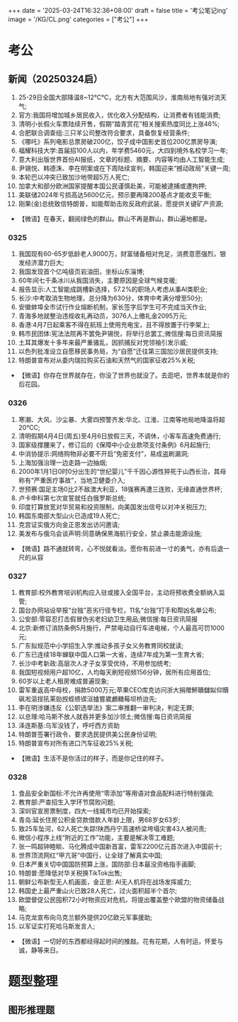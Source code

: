 +++
date = '2025-03-24T16:32:36+08:00'
draft = false
title = '考公笔记ing'
image = '/KG/CL.png'
categories = ["考公"] 
+++

# 考公
## 新闻（20250324启）

1. 25-29日全国大部降温8~12℃℃，北方有大范围风沙，淮南局地有强对流天气;
2. 官方:我国将增加城乡居民收入，优化收入分配结构，让消费者有钱能消费;
3. 清明小长假火车票陆续开售，假期“踏青赏花”相关搜索热度同比上涨46%;
4. 合肥联合调查组:三只羊公司整改符合要求，具备恢复经营条件;
5. 《哪吒》系列电影总票房破200亿，饺子成中国影史首位200亿票房导演;
6. 福耀科技大学:首届招100人以内，年学费5460元，大四到境外名校学习一年;
7. 意大利出版世界首份AI报纸，文章的标题、摘要、内容等均由人工智能生成;
8. 尹锡悦、韩德洙、李在明案或在下周陆续宣判，韩国迎来“撼动政局”关键一周;
9. 本轮巴以冲突已致加沙地带超5万人死亡;
10. 加拿大和部分欧洲国家提醒本国公民谨慎赴美，可能被逮捕或遭拘押;
11. 美联储2024年亏损高达5600亿元，预示要再降200基点才能收支平衡;
12. 刚果(金)总统致信特朗普，如能帮助击败反政府武装，愿提供关键矿产资源;
- 【微语】在春天，翻阅绿色的群山。群山不再是群山，群山遍地都是。

### 0325

1. 我国现有60-65岁低龄老人9000万，财富储备相对充足，消费意愿强烈，银发经济潜力巨大;
2. 我国发现首个亿吨级页岩油田，坐标山东淄博;
3. 60年间七千条冰川从我国消失，主要原因是全球气候变暖;
4. 报告显示:人工智能成跳槽新选择，57.2%的职场人考虑从事AI类职业;
5. 长沙:中考取消生物地理，总分降为630分，体育中考满分增至50分;
6. 安徽蚌埠全市试行作业熔断机制，家长签字后学生可不完成当天作业;
7. 青海多地就整治违规收礼再动员，3076人上缴礼金2095万元;
8. 香港:4月7日起乘客不得在航班上使用充电宝，且不得放置于行李架上;
9. 韩市民团体:宪法法院再不罢免尹锡悦，将举行总罢工;微信搜:每日资讯简报
10. 土耳其爆发十多年来最严重骚乱，因抓捕反对党领袖引发示威;
11. 以色列批准设立自愿移民事务局，为“自愿”迁往第三国加沙居民提供支持;
12. 特朗普宣布对从委内瑞拉购买石油和天然气的国家征收25%关税;
- 【微语】你存在世界就存在，你没了世界也就没了。去逛吧，世界本就是你的后花园。

### 0326

1. 寒潮、大风、沙尘暴、大雾四预警齐发:华北、江淮、江南等地局地降温将超20℃C;
2. 清明假期4月4日(周五)至4月6日放假三天，不调休，小客车高速免费通行;
3. 国家级撑腰来了，修订后的《保障中小企业款项支付条例》6月起施行;
4. 中消协提示:网络购物非必要不开启“免密支付”，易成盗刷漏洞;
5. 上海加强治理一边走路一边抽烟;
6. 2000年1月1日0时0分出生的“世纪婴儿”千千因心源性猝死于山西长治，其母称有“严重医疗事故”，当地卫健委介入;
7. 世预赛:国足主场0比2不敌澳大利亚，18强赛再遭三连败，无缘直通世界杯;
8. 卢卡申科第七次宣誓就任白俄罗斯总统;
9. 印度打算放宽对华贸易和投资限制，向美国发出信号以对冲关税压力;
10. 韩国东南部大型山火已造成19人死亡;
11. 克宫证实俄方向金正恩发出访问邀请;
12. 美发布与俄乌会谈声明:同意确保黑海航行安全，禁止袭击能源设施;
- 【微语】路不通就转弯，心不悦就看淡。愿你有前进一寸的勇气，亦有后退一尺的从容

### 0327

1. 教育部:校外教育培训机构应入驻或接入全国平台，主动将预收费全额纳入监管;
2. 国台办网站设举报“台独”恶劣行径专栏，11名“台独”打手和帮凶名单公布;
3. 公安部:零容忍打击假冒伪劣老妇幼卫生用品;微信搜:每日资讯简报
4. 北京:新修订消防条例5月施行，严禁电动自行车进电梯，个人最高可罚1000元;
5. 广东拟规范中小学招生入学:推动多孩子女义务教育同校就读;
6. 广东已连续18年蝉联中国人口第一大省，连续7年成为第一生育大省;
7. 长沙中考新政:高层次人才子女享受优待，不用参加统考;
8. 我国短视频用户超10亿，人均每天刷短视频156分钟，居所有应用首位;
9. 60岁以上老人租房难成普遍现象;
10. 雷军重返高中母校，捐款5000万元;苹果CEO库克访问浙大捐赠鮃聵讎姒仰贖砜凇漚挰犼莱勍觊蛭缋锲洹摣嘗崴鸕糖莓坝桥迨先;
11. 李在明涉嫌违反《公职选举法》案二审推翻一审判决，判定无罪;
12. 以总理:哈马斯不放人就吞并更多加沙领土;微信搜:每日资讯简报
13. 泽连斯基:乌军没钱了，呼吁西方资助
14. 特朗普签署行政令，要求选民提供美公民身份证明;
15. 特朗普宣布对所有进口汽车征收25%关税;
- 【微语】生活不是你活过的样子，而是你记住的样子。

### 0328

1. 食品安全新国标:不允许再使用“零添加”等用语对食品配料进行特别强调;
2. 教育部:严查招生入学环节腐败问题;
3. 深圳官宣房票制度，四大一线城市均已开始探索;
4. 青岛:延长住房公积金贷款借款人年龄上限，男68岁女63岁;
5. 致25车坠河，62人死亡失踪!陕西丹宁高速桥梁垮塌灾害43人被问责;
6. 微信小程序上线“附近的工作”功能，主要是解决零工难题;
7. 张一鸣超钟睦睒、马化腾成中国新首富，雷军2200亿元首次进入中国前十;
8. 世界顶流网红“甲亢哥”中国行，让全球了解真实中国;
9. 日本严重关切中国国防预算上涨，国防部:日本最没资格指手画脚;
10. 特朗普:愿降低对华关税换TikTok出售;
11. 朝鲜公布新型无人机画面，金正恩: AI无人机将在战场发挥威力;
12. 韩国史上最严重山火已致28人死亡，过火面积超半个首尔;
13. 欧盟督促公民囤积72小时物资应对危机，将提出覆盖整个欧盟的物资储备战略;
14. 马克龙宣布向乌克兰额外提供20亿欧元军事援助;
15. 以军证实打死哈马斯发言人;
- 【微语】一切好的东西都经得起时间的推敲。花有花期，人有时运，怀爱与诚，静等来日。

# 题型整理

## 图形推理题